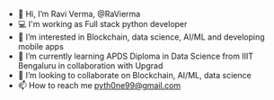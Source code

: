 - 👋 Hi, I’m Ravi Verma, @RaVierma
- 💻 I'm working as Full stack python developer
- 👀 I’m interested in Blockchain, data science, AI/ML and developing mobile apps
- 🌱 I’m currently learning APDS Diploma in Data Science from IIIT Bengaluru in collaboration with Upgrad
- 💞️ I’m looking to collaborate on Blockchain, AI/ML, data science
- 📫 How to reach me pyth0ne99@gmail.com

<!---
RaVierma/RaVierma is a ✨ special ✨ repository because its `README.md` (this file) appears on your GitHub profile.
You can click the Preview link to take a look at your changes.
--->
